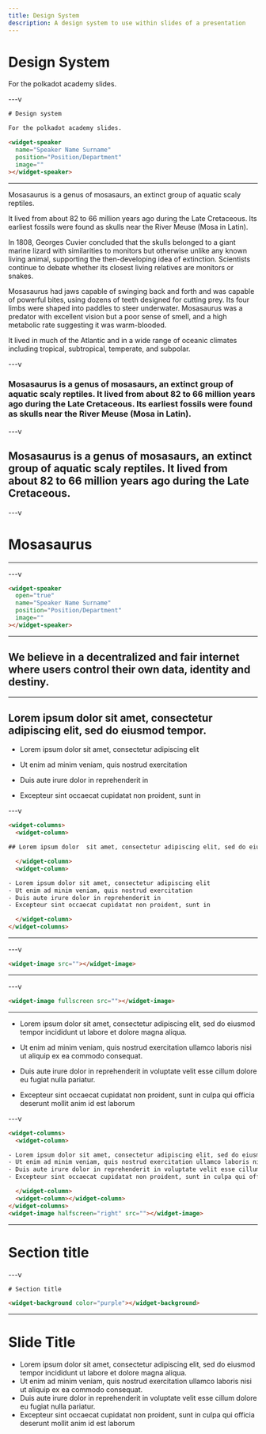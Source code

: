 ```yaml
---
title: Design System
description: A design system to use within slides of a presentation
---
```


# Design System

For the polkadot academy slides.

<widget-speaker name="Speaker Name Surname" position="Position/Department" image=""></widget-speaker>

---v
```html
# Design system

For the polkadot academy slides.

<widget-speaker
  name="Speaker Name Surname"
  position="Position/Department"
  image=""
></widget-speaker>
```

---

<widget-text>

Mosasaurus is a genus of mosasaurs, an extinct group of aquatic scaly reptiles.

It lived from about 82 to 66 million years ago during the Late Cretaceous. Its earliest fossils were found as skulls near the River Meuse (Mosa in Latin).

In 1808, Georges Cuvier concluded that the skulls belonged to a giant marine lizard with similarities to monitors but otherwise unlike any known living animal, supporting the then-developing idea of extinction. Scientists continue to debate whether its closest living relatives are monitors or snakes.

Mosasaurus had jaws capable of swinging back and forth and was capable of powerful bites, using dozens of teeth designed for cutting prey. Its four limbs were shaped into paddles to steer underwater. Mosasaurus was a predator with excellent vision but a poor sense of smell, and a high metabolic rate suggesting it was warm-blooded.

It lived in much of the Atlantic and in a wide range of oceanic climates including tropical, subtropical, temperate, and subpolar.

</widget-text>
---v

### Mosasaurus is a genus of mosasaurs, an extinct group of aquatic scaly reptiles. It lived from about 82 to 66 million years ago during the Late Cretaceous. Its earliest fossils were found as skulls near the River Meuse (Mosa in Latin).

---v

## Mosasaurus is a genus of mosasaurs, an extinct group of aquatic scaly reptiles. It lived from about 82 to 66 million years ago during the Late Cretaceous.

---v

# Mosasaurus

---

<widget-speaker name="Speaker Name Surname" position="Position/Department" image=""></widget-speaker>

---v

```html
<widget-speaker
  open="true"
  name="Speaker Name Surname"
  position="Position/Department"
  image=""
></widget-speaker>
```

---

## We believe in a decentralized and fair internet where users control their own data, identity and destiny.

---

<widget-columns>
  <widget-column>

## Lorem ipsum dolor  sit amet, consectetur adipiscing elit, sed do eiusmod tempor.

  </widget-column>
  <widget-column>

- Lorem ipsum dolor sit amet, consectetur adipiscing elit
- Ut enim ad minim veniam, quis nostrud exercitation
- Duis aute irure dolor in reprehenderit in
- Excepteur sint occaecat cupidatat non proident, sunt in

  </widget-column>
</widget-columns>

---v

```html
<widget-columns>
  <widget-column>

## Lorem ipsum dolor  sit amet, consectetur adipiscing elit, sed do eiusmod tempor.

  </widget-column>
  <widget-column>

- Lorem ipsum dolor sit amet, consectetur adipiscing elit
- Ut enim ad minim veniam, quis nostrud exercitation
- Duis aute irure dolor in reprehenderit in
- Excepteur sint occaecat cupidatat non proident, sunt in

  </widget-column>
</widget-columns>
```

---

<widget-image src=""></widget-image>

---v

```html
<widget-image src=""></widget-image>
```

---

<widget-image fullscreen src=""></widget-image>

---v

```html
<widget-image fullscreen src=""></widget-image>
```

---
<widget-image halfscreen="right" src=""></widget-image>
<widget-columns>
  <widget-column>

- Lorem ipsum dolor sit amet, consectetur adipiscing elit, sed do eiusmod tempor incididunt ut labore et dolore magna aliqua.
- Ut enim ad minim veniam, quis nostrud exercitation ullamco laboris nisi ut aliquip ex ea commodo consequat.
- Duis aute irure dolor in reprehenderit in voluptate velit esse cillum dolore eu fugiat nulla pariatur.
- Excepteur sint occaecat cupidatat non proident, sunt in culpa qui officia deserunt mollit anim id est laborum

  </widget-column>
  <widget-column></widget-column>
</widget-columns>

---v

```html
<widget-columns>
  <widget-column>

- Lorem ipsum dolor sit amet, consectetur adipiscing elit, sed do eiusmod tempor incididunt ut labore et dolore magna aliqua.
- Ut enim ad minim veniam, quis nostrud exercitation ullamco laboris nisi ut aliquip ex ea commodo consequat.
- Duis aute irure dolor in reprehenderit in voluptate velit esse cillum dolore eu fugiat nulla pariatur.
- Excepteur sint occaecat cupidatat non proident, sunt in culpa qui officia deserunt mollit anim id est laborum

  </widget-column>
  <widget-column></widget-column>
</widget-columns>
<widget-image halfscreen="right" src=""></widget-image>
```

---

# Section title

<widget-background color="purple"></widget-background>

---v

```html
# Section title

<widget-background color="purple"></widget-background>
```

---

# Slide Title

- Lorem ipsum dolor sit amet, consectetur adipiscing elit, sed do eiusmod tempor incididunt ut labore et dolore magna aliqua.
- Ut enim ad minim veniam, quis nostrud exercitation ullamco laboris nisi ut aliquip ex ea commodo consequat.
- Duis aute irure dolor in reprehenderit in voluptate velit esse cillum dolore eu fugiat nulla pariatur.
- Excepteur sint occaecat cupidatat non proident, sunt in culpa qui officia deserunt mollit anim id est laborum
